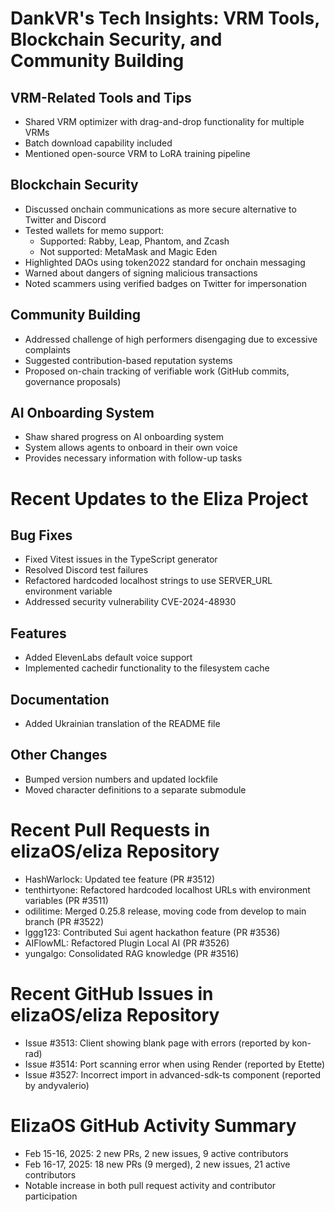 # DankVR's Tech Insights: VRM Tools, Blockchain Security, and Community Building

## VRM-Related Tools and Tips
- Shared VRM optimizer with drag-and-drop functionality for multiple VRMs
- Batch download capability included
- Mentioned open-source VRM to LoRA training pipeline

## Blockchain Security
- Discussed onchain communications as more secure alternative to Twitter and Discord
- Tested wallets for memo support:
  - Supported: Rabby, Leap, Phantom, and Zcash
  - Not supported: MetaMask and Magic Eden
- Highlighted DAOs using token2022 standard for onchain messaging
- Warned about dangers of signing malicious transactions
- Noted scammers using verified badges on Twitter for impersonation

## Community Building
- Addressed challenge of high performers disengaging due to excessive complaints
- Suggested contribution-based reputation systems
- Proposed on-chain tracking of verifiable work (GitHub commits, governance proposals)

## AI Onboarding System
- Shaw shared progress on AI onboarding system
- System allows agents to onboard in their own voice
- Provides necessary information with follow-up tasks

# Recent Updates to the Eliza Project

## Bug Fixes
- Fixed Vitest issues in the TypeScript generator
- Resolved Discord test failures
- Refactored hardcoded localhost strings to use SERVER_URL environment variable
- Addressed security vulnerability CVE-2024-48930

## Features
- Added ElevenLabs default voice support
- Implemented cachedir functionality to the filesystem cache

## Documentation
- Added Ukrainian translation of the README file

## Other Changes
- Bumped version numbers and updated lockfile
- Moved character definitions to a separate submodule

# Recent Pull Requests in elizaOS/eliza Repository

- HashWarlock: Updated tee feature (PR #3512)
- tenthirtyone: Refactored hardcoded localhost URLs with environment variables (PR #3511)
- odilitime: Merged 0.25.8 release, moving code from develop to main branch (PR #3522)
- lggg123: Contributed Sui agent hackathon feature (PR #3536)
- AIFlowML: Refactored Plugin Local AI (PR #3526)
- yungalgo: Consolidated RAG knowledge (PR #3516)

# Recent GitHub Issues in elizaOS/eliza Repository

- Issue #3513: Client showing blank page with errors (reported by kon-rad)
- Issue #3514: Port scanning error when using Render (reported by Etette)
- Issue #3527: Incorrect import in advanced-sdk-ts component (reported by andyvalerio)

# ElizaOS GitHub Activity Summary

- Feb 15-16, 2025: 2 new PRs, 2 new issues, 9 active contributors
- Feb 16-17, 2025: 18 new PRs (9 merged), 2 new issues, 21 active contributors
- Notable increase in both pull request activity and contributor participation